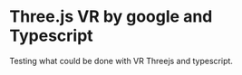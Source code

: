 # Three.js VR by google and Typescript

Testing what could be done with VR Threejs and typescript.

